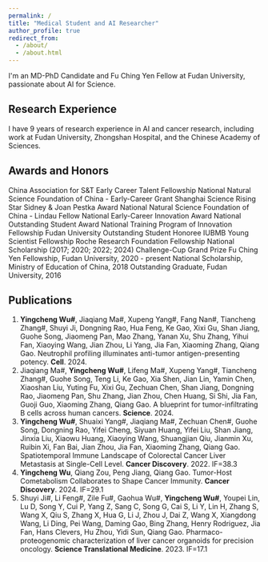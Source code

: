 ```yaml
---
permalink: /
title: "Medical Student and AI Researcher"
author_profile: true
redirect_from: 
  - /about/
  - /about.html
---
```




I'm an MD-PhD Candidate and Fu Ching Yen Fellow at Fudan University, passionate about AI for Science. 

## Research Experience
I have 9 years of research experience in AI and cancer research, including work at Fudan University, Zhongshan Hospital, and the Chinese Academy of Sciences.

## Awards and Honors
China Association for S&T Early Career Talent Fellowship
National Natural Science Foundation of China - Early-Career Grant
Shanghai Science Rising Star
Sidney & Joan Pestka Award
National Natural Science Foundation of China - Lindau Fellow
National Early-Career Innovation Award
National Outstanding Student Award
National Training Program of Innovation Fellowship
Fudan University Outstanding Student Honoree
IUBMB Young Scientist Fellowship
Roche Research Foundation Fellowship
National Scholarship (2017; 2020; 2022; 2024)
Challenge-Cup Grand Prize
Fu Ching Yen Fellowship, Fudan University, 2020 - present
National Scholarship, Ministry of Education of China, 2018
Outstanding Graduate, Fudan University, 2016

## Publications
1. **Yingcheng Wu#**, Jiaqiang Ma#, Xupeng Yang#, Fang Nan#, Tiancheng Zhang#, Shuyi Ji, Dongning Rao, Hua Feng, Ke Gao, Xixi Gu, Shan Jiang, Guohe Song, Jiaomeng Pan, Mao Zhang, Yanan Xu, Shu Zhang, Yihui Fan, Xiaoying Wang, Jian Zhou, Li Yang, Jia Fan, Xiaoming Zhang, Qiang Gao. Neutrophil profiling illuminates anti-tumor antigen-presenting potency. **Cell**. 2024.
2. Jiaqiang Ma#, **Yingcheng Wu#**, Lifeng Ma#, Xupeng Yang#, Tiancheng Zhang#, Guohe Song, Teng Li, Ke Gao, Xia Shen, Jian Lin, Yamin Chen, Xiaoshan Liu, Yuting Fu, Xixi Gu, Zechuan Chen, Shan Jiang, Dongning Rao, Jiaomeng Pan, Shu Zhang, Jian Zhou, Chen Huang, Si Shi, Jia Fan, Guoji Guo, Xiaoming Zhang, Qiang Gao. A blueprint for tumor-infiltrating B cells across human cancers. **Science**. 2024.
3. **Yingcheng Wu#**, Shuaixi Yang#, Jiaqiang Ma#, Zechuan Chen#, Guohe Song, Dongning Rao, Yifei Cheng, Siyuan Huang, Yifei Liu, Shan Jiang, Jinxia Liu, Xiaowu Huang, Xiaoying Wang, Shuangjian Qiu, Jianmin Xu, Ruibin Xi, Fan Bai, Jian Zhou, Jia Fan, Xiaoming Zhang, Qiang Gao. Spatiotemporal Immune Landscape of Colorectal Cancer Liver Metastasis at Single-Cell Level. **Cancer Discovery**. 2022. IF=38.3
4. **Yingcheng Wu**, Qiang Zou, Peng Jiang, Qiang Gao. Tumor-Host Cometabolism Collaborates to Shape Cancer Immunity. **Cancer Discovery**. 2024. IF=29.1
5. Shuyi Ji#, Li Feng#, Zile Fu#, Gaohua Wu#, **Yingcheng Wu#**, Youpei Lin, Lu D, Song Y, Cui P, Yang Z, Sang C, Song G, Cai S, Li Y, Lin H, Zhang S, Wang X, Qiu S, Zhang X, Hua G, Li J, Zhou J, Dai Z, Wang X, Xiangdong Wang, Li Ding, Pei Wang, Daming Gao, Bing Zhang, Henry Rodriguez, Jia Fan, Hans Clevers, Hu Zhou, Yidi Sun, Qiang Gao. Pharmaco-proteogenomic characterization of liver cancer organoids for precision oncology. **Science Translational Medicine**. 2023. IF=17.1
